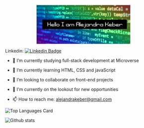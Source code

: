 <div align="center">
<img src="./images/profilebannerale.jpeg" align="center" width="60%" heigth="15%" />
</div> 



Linkedin: [![Linkedin Badge](https://img.shields.io/badge/-Alejandra%20Keber-blue?style=flat-square&logo=Linkedin&logoColor=white&link=https://www.linkedin.com/in/alejandra-keber/)](https://www.linkedin.com/in/alejandra-keber/)

- 📝 I’m currently studying full-stack development at Microverse

- 🌱 I’m currently learning HTML, CSS and javaScript

- 👯 I’m looking to collaborate on front-end projects

- 👋 I'm currently on the lookout for new opportunities

- 📫 How to reach me: alejandrakeber@gmail.com

![Top Languages Card](https://github-readme-stats.vercel.app/api/top-langs/?username=AlejandraKeber&layout=compact)

![Github stats](https://github-readme-stats.vercel.app/api?username=AlejandraKeber&theme=buefy&show_icons=true&count_private=true)






